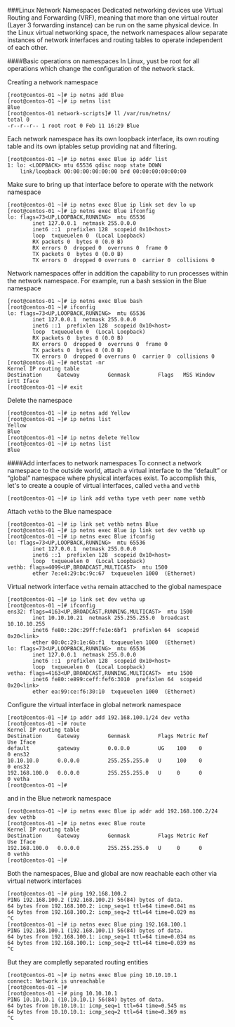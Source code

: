###Linux Network Namespaces
Dedicated networking devices use Virtual Routing and Forwarding (VRF), meaning that more than one virtual router (Layer 3 forwarding instance) can be run on the same physical device. In the Linux virtual networking space, the network namespaces allow separate instances of network interfaces and routing tables to operate independent of each other.

####Basic operations on namespaces
In Linux, yust be root for all operations which change the configuration of the network stack.

Creating a network namespace

    [root@centos-01 ~]# ip netns add Blue
    [root@centos-01 ~]# ip netns list
    Blue
    [root@centos-01 network-scripts]# ll /var/run/netns/
    total 0
    -r--r--r-- 1 root root 0 Feb 11 16:29 Blue

Each network namespace has its own loopback interface, its own routing table and its own iptables setup providing nat and filtering. 

    [root@centos-01 ~]# ip netns exec Blue ip addr list
    1: lo: <LOOPBACK> mtu 65536 qdisc noop state DOWN
        link/loopback 00:00:00:00:00:00 brd 00:00:00:00:00:00

Make sure to bring up that interface before to operate with the network namespace

    [root@centos-01 ~]# ip netns exec Blue ip link set dev lo up
    [root@centos-01 ~]# ip netns exec Blue ifconfig
    lo: flags=73<UP,LOOPBACK,RUNNING>  mtu 65536
            inet 127.0.0.1  netmask 255.0.0.0
            inet6 ::1  prefixlen 128  scopeid 0x10<host>
            loop  txqueuelen 0  (Local Loopback)
            RX packets 0  bytes 0 (0.0 B)
            RX errors 0  dropped 0  overruns 0  frame 0
            TX packets 0  bytes 0 (0.0 B)
            TX errors 0  dropped 0 overruns 0  carrier 0  collisions 0

Network namespaces offer in addition the capability to run processes within the network namespace. For example, run a bash session in the Blue namespace

    [root@centos-01 ~]# ip netns exec Blue bash
    [root@centos-01 ~]# ifconfig
    lo: flags=73<UP,LOOPBACK,RUNNING>  mtu 65536
            inet 127.0.0.1  netmask 255.0.0.0
            inet6 ::1  prefixlen 128  scopeid 0x10<host>
            loop  txqueuelen 0  (Local Loopback)
            RX packets 0  bytes 0 (0.0 B)
            RX errors 0  dropped 0  overruns 0  frame 0
            TX packets 0  bytes 0 (0.0 B)
            TX errors 0  dropped 0 overruns 0  carrier 0  collisions 0
    [root@centos-01 ~]# netstat -nr
    Kernel IP routing table
    Destination     Gateway         Genmask         Flags   MSS Window  irtt Iface
    [root@centos-01 ~]# exit

Delete the namespace

    [root@centos-01 ~]# ip netns add Yellow
    [root@centos-01 ~]# ip netns list
    Yellow
    Blue
    [root@centos-01 ~]# ip netns delete Yellow
    [root@centos-01 ~]# ip netns list
    Blue

####Add interfaces to network namespaces
To connect a network namespace to the outside world, attach a virtual interface to the “default” or “global” namespace where physical interfaces exist. To accomplish this, let's to create a couple of virtual interfaces, called ``vetha`` and ``vethb``

    [root@centos-01 ~]# ip link add vetha type veth peer name vethb

Attach ``vethb`` to the Blue namespace 

    [root@centos-01 ~]# ip link set vethb netns Blue
    [root@centos-01 ~]# ip netns exec Blue ip link set dev vethb up
    [root@centos-01 ~]# ip netns exec Blue ifconfig
    lo: flags=73<UP,LOOPBACK,RUNNING>  mtu 65536
            inet 127.0.0.1  netmask 255.0.0.0
            inet6 ::1  prefixlen 128  scopeid 0x10<host>
            loop  txqueuelen 0  (Local Loopback)
    vethb: flags=4099<UP,BROADCAST,MULTICAST>  mtu 1500
            ether 7e:e4:29:bc:9c:67  txqueuelen 1000  (Ethernet)

Virtual network interface ``vetha`` remain attacched to the global namespace

    [root@centos-01 ~]# ip link set dev vetha up
    [root@centos-01 ~]# ifconfig
    ens32: flags=4163<UP,BROADCAST,RUNNING,MULTICAST>  mtu 1500
            inet 10.10.10.21  netmask 255.255.255.0  broadcast 10.10.10.255
            inet6 fe80::20c:29ff:fe1e:6bf1  prefixlen 64  scopeid 0x20<link>
            ether 00:0c:29:1e:6b:f1  txqueuelen 1000  (Ethernet)
    lo: flags=73<UP,LOOPBACK,RUNNING>  mtu 65536
            inet 127.0.0.1  netmask 255.0.0.0
            inet6 ::1  prefixlen 128  scopeid 0x10<host>
            loop  txqueuelen 0  (Local Loopback)
    vetha: flags=4163<UP,BROADCAST,RUNNING,MULTICAST>  mtu 1500
            inet6 fe80::e899:ceff:fef6:3010  prefixlen 64  scopeid 0x20<link>
            ether ea:99:ce:f6:30:10  txqueuelen 1000  (Ethernet)

Configure the virtual interface in global network namespace 

    [root@centos-01 ~]# ip addr add 192.168.100.1/24 dev vetha
    [root@centos-01 ~]# route
    Kernel IP routing table
    Destination     Gateway         Genmask         Flags Metric Ref    Use Iface
    default         gateway         0.0.0.0         UG    100    0        0 ens32
    10.10.10.0      0.0.0.0         255.255.255.0   U     100    0        0 ens32
    192.168.100.0   0.0.0.0         255.255.255.0   U     0      0        0 vetha
    [root@centos-01 ~]#
    
and in the Blue network namespace

    [root@centos-01 ~]# ip netns exec Blue ip addr add 192.168.100.2/24 dev vethb
    [root@centos-01 ~]# ip netns exec Blue route
    Kernel IP routing table
    Destination     Gateway         Genmask         Flags Metric Ref    Use Iface
    192.168.100.0   0.0.0.0         255.255.255.0   U     0      0        0 vethb
    [root@centos-01 ~]#

Both the namespaces, Blue and global are now reachable each other via virtual network interfaces

    [root@centos-01 ~]# ping 192.168.100.2
    PING 192.168.100.2 (192.168.100.2) 56(84) bytes of data.
    64 bytes from 192.168.100.2: icmp_seq=1 ttl=64 time=0.041 ms
    64 bytes from 192.168.100.2: icmp_seq=2 ttl=64 time=0.029 ms
    ^C
    [root@centos-01 ~]# ip netns exec Blue ping 192.168.100.1
    PING 192.168.100.1 (192.168.100.1) 56(84) bytes of data.
    64 bytes from 192.168.100.1: icmp_seq=1 ttl=64 time=0.034 ms
    64 bytes from 192.168.100.1: icmp_seq=2 ttl=64 time=0.039 ms
    ^C

But they are completly separated routing entities

    [root@centos-01 ~]# ip netns exec Blue ping 10.10.10.1
    connect: Network is unreachable
    [root@centos-01 ~]#
    [root@centos-01 ~]# ping 10.10.10.1
    PING 10.10.10.1 (10.10.10.1) 56(84) bytes of data.
    64 bytes from 10.10.10.1: icmp_seq=1 ttl=64 time=0.545 ms
    64 bytes from 10.10.10.1: icmp_seq=2 ttl=64 time=0.369 ms
    ^C
